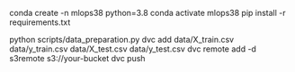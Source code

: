 conda create -n mlops38 python=3.8
conda activate mlops38
pip install -r requirements.txt

python scripts/data_preparation.py
dvc add data/X_train.csv data/y_train.csv data/X_test.csv data/y_test.csv
dvc remote add -d s3remote s3://your-bucket
dvc push
